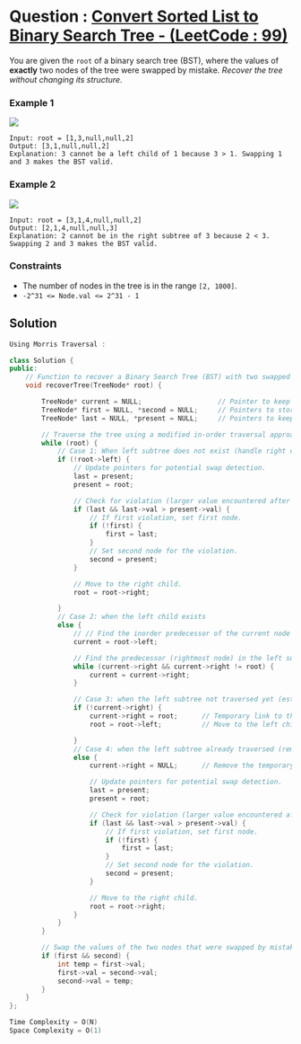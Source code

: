 # Question : [Convert Sorted List to Binary Search Tree - (LeetCode : 99)](https://leetcode.com/problems/recover-binary-search-tree/description/)

You are given the `root` of a binary search tree (BST), where the values of **exactly** two nodes of the tree were swapped by mistake. *Recover the tree without changing its structure*.


### Example 1
![](https://assets.leetcode.com/uploads/2020/10/28/recover1.jpg)

```
Input: root = [1,3,null,null,2]
Output: [3,1,null,null,2]
Explanation: 3 cannot be a left child of 1 because 3 > 1. Swapping 1 and 3 makes the BST valid.
```

### Example 2
![](https://assets.leetcode.com/uploads/2020/10/28/recover2.jpg)

```
Input: root = [3,1,4,null,null,2]
Output: [2,1,4,null,null,3]
Explanation: 2 cannot be in the right subtree of 3 because 2 < 3. Swapping 2 and 3 makes the BST valid.
```

### Constraints

- The number of nodes in the tree is in the range `[2, 1000]`.<br>
- `-2^31 <= Node.val <= 2^31 - 1`

## Solution

```Cpp
Using Morris Traversal :

class Solution {
public:
    // Function to recover a Binary Search Tree (BST) with two swapped nodes using Morris In-order Traversal.
    void recoverTree(TreeNode* root) {

        TreeNode* current = NULL;                   // Pointer to keep track of the current node in the traversal
        TreeNode* first = NULL, *second = NULL;     // Pointers to store the nodes that are swapped
        TreeNode* last = NULL, *present = NULL;     // Pointers to keep track of the last and current nodes in the inorder traversal

        // Traverse the tree using a modified in-order traversal approach.
        while (root) {
            // Case 1: When left subtree does not exist (handle right child directly).
            if (!root->left) {
                // Update pointers for potential swap detection.
                last = present;
                present = root;

                // Check for violation (larger value encountered after a smaller one).
                if (last && last->val > present->val) {
                    // If first violation, set first node.
                    if (!first) {
                        first = last;
                    }
                    // Set second node for the violation.
                    second = present;
                }

                // Move to the right child.
                root = root->right;

            } 
            // Case 2: when the left child exists
            else {
                // // Find the inorder predecessor of the current node in left subtree.
                current = root->left;

                // Find the predecessor (rightmost node) in the left subtree.
                while (current->right && current->right != root) {
                    current = current->right;
                }

                // Case 3: when the left subtree not traversed yet (establish temporary link).
                if (!current->right) {
                    current->right = root;      // Temporary link to the current node
                    root = root->left;          // Move to the left child

                }
                // Case 4: when the left subtree already traversed (remove link, check violation).
                else {
                    current->right = NULL;      // Remove the temporary link

                    // Update pointers for potential swap detection.
                    last = present;
                    present = root;

                    // Check for violation (larger value encountered after a smaller one).
                    if (last && last->val > present->val) {
                        // If first violation, set first node.
                        if (!first) {
                            first = last;
                        }
                        // Set second node for the violation.
                        second = present;
                    }

                    // Move to the right child.
                    root = root->right;
                }
            }
        }

        // Swap the values of the two nodes that were swapped by mistake
        if (first && second) {
            int temp = first->val;
            first->val = second->val;
            second->val = temp;
        }
    }
};

Time Complexity = O(N)
Space Complexity = O(1)
```